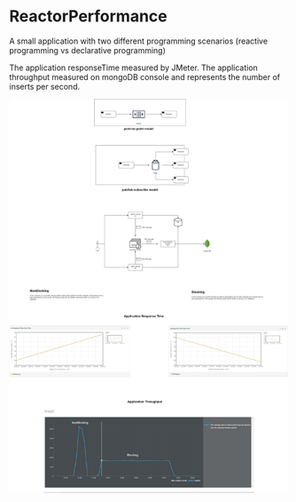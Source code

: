 # ReactorPerformance
A small application with two different programming scenarios (reactive programming vs declarative programming)

The application responseTime measured by JMeter.
The application throughput measured on mongoDB console and represents the number of inserts per second.

<img src="JMS.png" style= "max-width: 100%">
